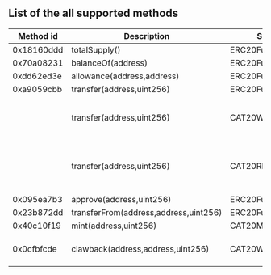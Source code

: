 ## List of the all supported methods
| Method id | Description | Smart Contract | Description |
| --- | --- | --- | --- |
| 0x18160ddd | totalSupply() | ERC20Functions | - |
| 0x70a08231 | balanceOf(address) | ERC20Functions | - |
| 0xdd62ed3e | allowance(address,address) | ERC20Functions | - |
| 0xa9059cbb | transfer(address,uint256) | ERC20Functions | - |
|  | transfer(address,uint256) | CAT20WLVTransferFunction | Transfer verification through a whitelist |
|  | transfer(address,uint256) | CAT20REVTransferFunction | Transfer verification through a rules engine |
| 0x095ea7b3 | approve(address,uint256) | ERC20Functions | - |
| 0x23b872dd | transferFrom(address,address,uint256) | ERC20Functions | - |
| 0x40c10f19 | mint(address,uint256) | CAT20MintFunction | - |
| 0x0cfbfcde | clawback(address,address,uint256) | CAT20WLVClawbackFunction | verification through a whitelist |
